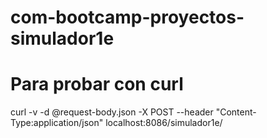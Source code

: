 # com-bootcamp-proyectos-simulador1e
# Para probar con curl
curl -v -d @request-body.json -X POST --header "Content-Type:application/json" localhost:8086/simulador1e/
